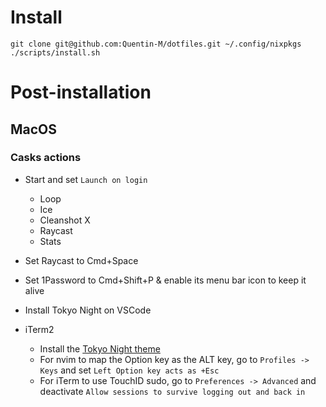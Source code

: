 # Install

```
git clone git@github.com:Quentin-M/dotfiles.git ~/.config/nixpkgs
./scripts/install.sh
```

# Post-installation

## MacOS

### Casks actions

- Start and set `Launch on login`
  - Loop
  - Ice
  - Cleanshot X
  - Raycast
  - Stats

- Set Raycast to Cmd+Space
- Set 1Password to Cmd+Shift+P & enable its menu bar icon to keep it alive
- Install Tokyo Night on VSCode

- iTerm2
  - Install the [Tokyo Night theme](https://github.com/folke/tokyonight.nvim/tree/main/extras/iterm)
  - For nvim to map the Option key as the ALT key, go to `Profiles -> Keys` and set `Left Option key acts as +Esc`
  - For iTerm to use TouchID sudo, go to `Preferences -> Advanced` and deactivate `Allow sessions to survive logging out and back in`
